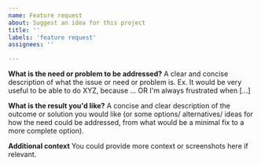 ```yaml
---
name: Feature request
about: Suggest an idea for this project
title: ''
labels: 'feature request'
assignees: ''

---
```


**What is the need or problem to be addressed?**
A clear and concise description of what the issue or need or problem is. Ex. It would be very useful to be able to do XYZ, because ...  OR  I'm always frustrated when [...]

**What is the result you'd like?**
A concise and clear description of the outcome or solution you would like (or some options/ alternatives/ ideas for how the need could be addressed, from what would be a minimal fix to a more complete option).

**Additional context**
You could provide more context or screenshots here if relevant.
